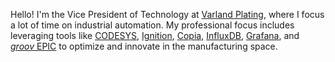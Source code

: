 Hello! I'm the Vice President of Technology at [Varland Plating](https://varland.com), where I focus a lot of time on industrial automation. My professional focus includes leveraging tools like [CODESYS](https://www.codesys.com/), [Ignition](https://inductiveautomation.com/), [Copia](https://www.copia.io/), [InfluxDB](https://www.influxdata.com/), [Grafana](https://grafana.com/), and [_groov_ EPIC](https://www.opto22.com/products/groov-epic-system/what-is-epic) to optimize and innovate in the manufacturing space.

